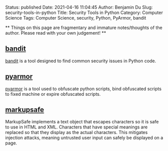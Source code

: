 Status: published
Date: 2021-04-16 11:04:45
Author: Benjamin Du
Slug: security-tools-in-python
Title: Security Tools in Python
Category: Computer Science
Tags: Computer Science, security, Python, PyArmor, bandit

**
Things on this page are fragmentary and immature notes/thoughts of the author.
Please read with your own judgement!
**

## [bandit](https://github.com/PyCQA/bandit)
[bandit](https://github.com/PyCQA/bandit)
is a tool designed to find common security issues in Python code.

## [pyarmor](https://github.com/dashingsoft/pyarmor)
[pyarmor](https://github.com/dashingsoft/pyarmor)
is a tool used to obfuscate python scripts, 
bind obfuscated scripts to fixed machine or expire obfuscated scripts.

## [markupsafe](https://github.com/pallets/markupsafe)
MarkupSafe implements a text object that escapes characters 
so it is safe to use in HTML and XML. 
Characters that have special meanings are replaced so that they display as the actual characters. 
This mitigates injection attacks, meaning untrusted user input can safely be displayed on a page.